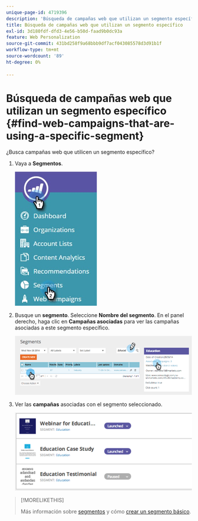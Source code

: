 ```yaml
---
unique-page-id: 4719396
description: 'Búsqueda de campañas web que utilizan un segmento específico: documentos de Marketo, documentación del producto'
title: Búsqueda de campañas web que utilizan un segmento específico
exl-id: 3d180fdf-dfd3-4e56-b50d-faad9b0dc93a
feature: Web Personalization
source-git-commit: 431bd258f9a68bbb9df7acf043085578d3d91b1f
workflow-type: tm+mt
source-wordcount: '89'
ht-degree: 0%

---
```


# Búsqueda de campañas web que utilizan un segmento específico {#find-web-campaigns-that-are-using-a-specific-segment}

¿Busca campañas web que utilicen un segmento específico?

1. Vaya a **Segmentos**.

   ![](assets/new-dropdown-segments-hand-1.jpg)

1. Busque un **segmento**. Seleccione **Nombre del segmento**. En el panel derecho, haga clic en **Campañas asociadas** para ver las campañas asociadas a este segmento específico.

   ![](assets/image2014-11-26-14-21-59.png)

1. Ver las **campañas** asociadas con el segmento seleccionado.

   ![](assets/image2014-11-26-14-3a25-3a30.png)

>[!MORELIKETHIS]
>
>Más información sobre [segmentos](/help/marketo/product-docs/web-personalization/using-web-segments/web-segments.md) y cómo [crear un segmento básico](/help/marketo/product-docs/web-personalization/using-web-segments/create-a-basic-web-segment.md).
